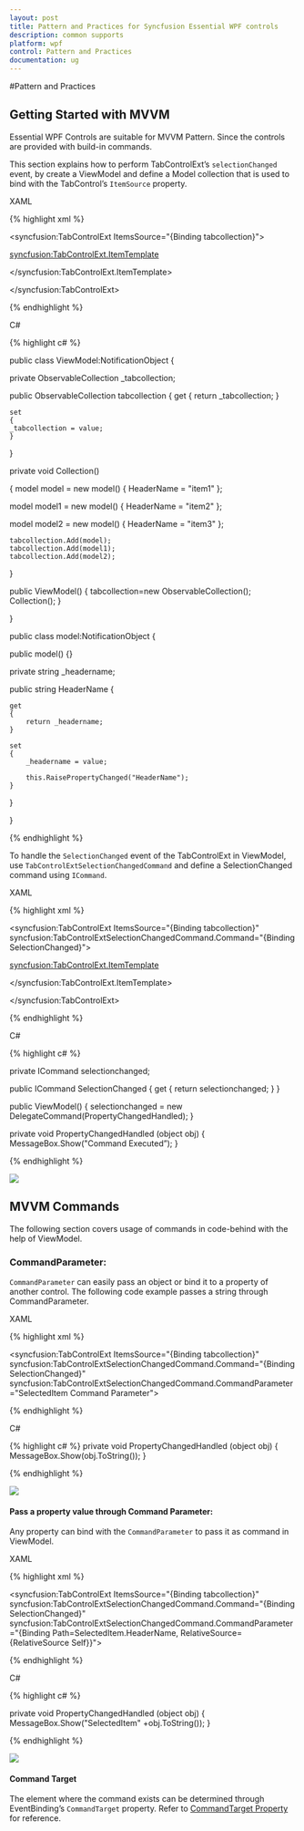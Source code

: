 ```yaml
---
layout: post
title: Pattern and Practices for Syncfusion Essential WPF controls
description: common supports
platform: wpf
control: Pattern and Practices
documentation: ug
---
```

#Pattern and Practices

## Getting Started with MVVM

Essential WPF Controls are suitable for MVVM Pattern. Since the controls are provided with build-in commands. 

This section explains how to perform TabControlExt’s `selectionChanged` event, by create a ViewModel and define a Model collection that is used to bind with the TabControl’s `ItemSource` property.

XAML

{% highlight xml %}

<syncfusion:TabControlExt ItemsSource="{Binding tabcollection}">

<syncfusion:TabControlExt.ItemTemplate>

<DataTemplate>

<TextBlock  Text="{Binding HeaderName}"></TextBlock>

</DataTemplate>

</syncfusion:TabControlExt.ItemTemplate>

</syncfusion:TabControlExt>

{% endhighlight %}

C#

{% highlight c# %}

public class ViewModel:NotificationObject
{

private ObservableCollection<model> _tabcollection;

public ObservableCollection<model> tabcollection
{
    get
	{
	return _tabcollection;
	}

    set
	{
	_tabcollection = value;
	}
}

private void Collection()

{
   model model = new model()
   {
	 HeaderName = "item1"
   };

   model model1 = new model()
   {
	 HeaderName = "item2"
   };

   model model2 = new model()
   {
	 HeaderName = "item3"
   };
	
	tabcollection.Add(model);
	tabcollection.Add(model1);
	tabcollection.Add(model2);

}

public ViewModel()
{
		tabcollection=new ObservableCollection<model>();
		Collection();
}

}

public class model:NotificationObject
{

public model() {}

private string _headername;

public string HeaderName
{

	get
	{
		return _headername;
	}

	set
	{
		_headername = value;

		this.RaisePropertyChanged("HeaderName");
	}

}

}


{% endhighlight %}

To handle the `SelectionChanged` event of the TabControlExt in ViewModel, use `TabControlExtSelectionChangedCommand` and define a SelectionChanged command using `ICommand`. 

XAML

{% highlight xml %}

<syncfusion:TabControlExt ItemsSource="{Binding tabcollection}"
                          syncfusion:TabControlExtSelectionChangedCommand.Command="{Binding SelectionChanged}">

<syncfusion:TabControlExt.ItemTemplate>

<DataTemplate>

<TextBlock  Text="{Binding HeaderName}"/>

</DataTemplate>

</syncfusion:TabControlExt.ItemTemplate>

</syncfusion:TabControlExt>

{% endhighlight %}

C#


{% highlight c# %}

private ICommand selectionchanged;

public ICommand SelectionChanged
{
    get
	{
		return selectionchanged;
	}
}

public ViewModel()
{
	selectionchanged = new DelegateCommand<object>(PropertyChangedHandled);
}

private void PropertyChangedHandled (object obj)
{
	MessageBox.Show("Command Executed”);
}



{% endhighlight %}


![](MVVM_images/MVVM_img1.jpeg)


## MVVM Commands

The following section covers usage of commands in code-behind with the help of ViewModel.

### CommandParameter:

`CommandParameter` can easily pass an object or bind it to a property of another control. The following code example passes a string through CommandParameter.

XAML

{% highlight xml %}

<syncfusion:TabControlExt ItemsSource="{Binding tabcollection}"
            syncfusion:TabControlExtSelectionChangedCommand.Command="{Binding SelectionChanged}"
			syncfusion:TabControlExtSelectionChangedCommand.CommandParameter="SelectedItem Command Parameter">

{% endhighlight %}

C#


{% highlight c# %}
private void PropertyChangedHandled (object obj)
{
	MessageBox.Show(obj.ToString());
}



{% endhighlight %}


![](MVVM_images/MVVM_img2.jpeg)


#### Pass a property value through Command Parameter:

Any property can bind with the `CommandParameter` to pass it as command in ViewModel.

XAML

{% highlight xml %}

<syncfusion:TabControlExt ItemsSource="{Binding tabcollection}"
            syncfusion:TabControlExtSelectionChangedCommand.Command="{Binding SelectionChanged}"
			syncfusion:TabControlExtSelectionChangedCommand.CommandParameter="{Binding Path=SelectedItem.HeaderName,
			RelativeSource={RelativeSource Self}}">


{% endhighlight %}

C#

{% highlight c# %}

private void PropertyChangedHandled (object obj)
{
	MessageBox.Show("SelectedItem" +obj.ToString());
}


{% endhighlight %}


![](MVVM_images/MVVM_img3.jpeg)

#### Command Target

The element where the command exists can be determined through EventBinding’s `CommandTarget` property. Refer to [CommandTarget Property](http://msdn.microsoft.com/en-us/library/system.windows.input.icommandsource.commandtarget%28v=vs.110%29.aspx) for reference.

